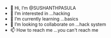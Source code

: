 - 👋 Hi, I’m @SUSHANTHPASULA
- 👀 I’m interested in ...hacking
- 🌱 I’m currently learning ...basics
- 💞️ I’m looking to collaborate on ...hack system
- 📫 How to reach me ...you can't reach me

<!---
SUSHANTHPASULA/SUSHANTHPASULA is a ✨ special ✨ repository because its `README.md` (this file) appears on your GitHub profile.
You can click the Preview link to take a look at your changes.
--->
